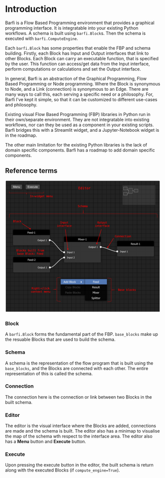 # Introduction

Barfi is a Flow Based Programming environment that provides a graphical programming interface. It is integratable into your existing Python workflows. A schema is built using `barfi.Block`s. Then the schema is executed with `barfi.ComputeEngine`.

Each `barfi.Block` has some properties that enable the FBP and schema building. Firstly, each Block has Input and Output interfaces that link to other Blocks. Each Block can carry an executable function, that is specified by the user. This function can access/get data from the Input interface, perform computations or calculations and set the Output interface. 

In general, Barfi is an abstraction of the Graphical Programming, Flow Based Programming or Node programming. Where the Block is synonymous to Node, and a Link (connection) is synonymous to an Edge. There are many ways to call this, each serving a specific need or a philosophy. For, Barfi I've kept it simple, so that it can be customized to different use-cases and philosophy. 

Existing visual Flow Based Programming (FBP) libraries in Python run in their own/separate environment. They are not integratable into existing workflows, nor can they be used as a component in your existing scripts. Barfi bridges this with a Streamlit widget, and a Jupyter-Notebook widget is in the roadmap. 

The other main limitation for the existing Python libraries is the lack of domain specific components. Barfi has a roadmap to add domain specific components.

## Reference terms

![Barfi terms of reference](_static/glossary.png)

### Block

A `barfi.Block` forms the fundamental part of the FBP. `base_blocks` make up the resuable Blocks that are used to build the schema.

### Schema 

A schema is the representation of the flow program that is built using the `base_blocks`, and the Blocks are connected with each other. The entire representation of this is called the schema.

### Connection

The connection here is the connection or link between two Blocks in the built schema. 

### Editor

The editor is the visual interface where the Blocks are added, connections are made and the schema is built. The editor also has a minimap to visualise the map of the schema wth respect to the interface area. The editor also has a **Menu** button and **Execute** 
button.

### Execute 

Upon pressing the execute button in the editor, the built schema is return along with the executed Blocks (if `compute_engine=True`).


